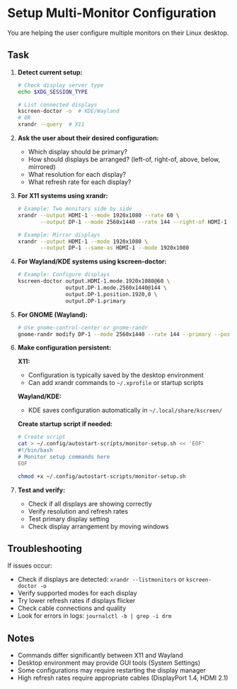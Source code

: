 # Setup Multi-Monitor Configuration

You are helping the user configure multiple monitors on their Linux desktop.

## Task

1. **Detect current setup:**
   ```bash
   # Check display server type
   echo $XDG_SESSION_TYPE

   # List connected displays
   kscreen-doctor -o  # KDE/Wayland
   # OR
   xrandr --query  # X11
   ```

2. **Ask the user about their desired configuration:**
   - Which display should be primary?
   - How should displays be arranged? (left-of, right-of, above, below, mirrored)
   - What resolution for each display?
   - What refresh rate for each display?

3. **For X11 systems using xrandr:**
   ```bash
   # Example: Two monitors side by side
   xrandr --output HDMI-1 --mode 1920x1080 --rate 60 \
          --output DP-1 --mode 2560x1440 --rate 144 --right-of HDMI-1 --primary

   # Example: Mirror displays
   xrandr --output HDMI-1 --mode 1920x1080 \
          --output DP-1 --same-as HDMI-1 --mode 1920x1080
   ```

4. **For Wayland/KDE systems using kscreen-doctor:**
   ```bash
   # Example: Configure displays
   kscreen-doctor output.HDMI-1.mode.1920x1080@60 \
                  output.DP-1.mode.2560x1440@144 \
                  output.DP-1.position.1920,0 \
                  output.DP-1.primary
   ```

5. **For GNOME (Wayland):**
   ```bash
   # Use gnome-control-center or gnome-randr
   gnome-randr modify DP-1 --mode 2560x1440 --rate 144 --primary --pos 1920x0
   ```

6. **Make configuration persistent:**

   **X11:**
   - Configuration is typically saved by the desktop environment
   - Can add xrandr commands to `~/.xprofile` or startup scripts

   **Wayland/KDE:**
   - KDE saves configuration automatically in `~/.local/share/kscreen/`

   **Create startup script if needed:**
   ```bash
   # Create script
   cat > ~/.config/autostart-scripts/monitor-setup.sh << 'EOF'
   #!/bin/bash
   # Monitor setup commands here
   EOF

   chmod +x ~/.config/autostart-scripts/monitor-setup.sh
   ```

7. **Test and verify:**
   - Check if all displays are showing correctly
   - Verify resolution and refresh rates
   - Test primary display setting
   - Check display arrangement by moving windows

## Troubleshooting

If issues occur:
- Check if displays are detected: `xrandr --listmonitors` or `kscreen-doctor -o`
- Verify supported modes for each display
- Try lower refresh rates if displays flicker
- Check cable connections and quality
- Look for errors in logs: `journalctl -b | grep -i drm`

## Notes

- Commands differ significantly between X11 and Wayland
- Desktop environment may provide GUI tools (System Settings)
- Some configurations may require restarting the display manager
- High refresh rates require appropriate cables (DisplayPort 1.4, HDMI 2.1)
